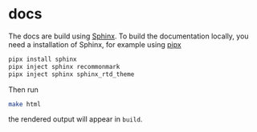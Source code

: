 # docs

The docs are build using [Sphinx](https://github.com/sphinx-doc/sphinx).
To build the documentation locally, you need a installation of Sphinx,
for example using [pipx](https://pypa.github.io/pipx/)

```sh
pipx install sphinx
pipx inject sphinx recommonmark
pipx inject sphinx sphinx_rtd_theme
```

Then run

```sh
make html
```

the rendered output will appear in `build`.
